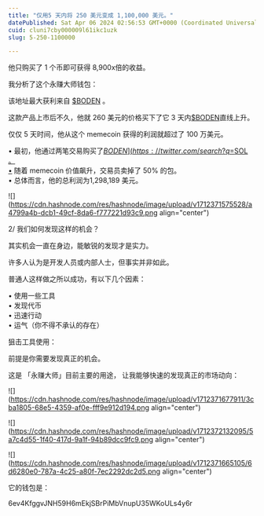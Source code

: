 ```yaml
---
title: "仅用5 天内将 250 美元变成 1,100,000 美元。"
datePublished: Sat Apr 06 2024 02:56:53 GMT+0000 (Coordinated Universal Time)
cuid: cluni7cby000009l61ikc1uzk
slug: 5-250-1100000

---
```


他只购买了 1 个币即可获得 8,900x倍的收益。  
  
我分析了这个永赚大师钱包：  
  
该地址最大获利来自 [$BODEN](https://twitter.com/search?q=%24BODEN&src=cashtag_click) 。  
  
这款产品上市后不久，他就 260 美元的价格买下了它 3 天内[$BODEN](https://twitter.com/search?q=%24BODEN&src=cashtag_click)直线上升。  
  
仅仅 5 天时间，他从这个 memecoin 获得的利润就超过了 100 万美元。  
  
• 最初，他通过两笔交易购买了[$BODEN](https://twitter.com/search?q=%24BODEN&src=cashtag_click) [，每笔交易](https://twitter.com/search?q=%24BODEN&src=cashtag_click) 1 个[$SOL](https://twitter.com/search?q=%24SOL&src=cashtag_click) [。](https://twitter.com/search?q=%24SOL&src=cashtag_click)  
[•](https://twitter.com/search?q=%24SOL&src=cashtag_click) 随着 memecoin 价值飙升，交易员卖掉了 50% 的包。  
• 总体而言，他的总利润为1,298,189 美元。  

![](https://cdn.hashnode.com/res/hashnode/image/upload/v1712371575528/a4799a4b-dcb1-49cf-8da6-f777221d93c9.png align="center")

2/ 我们如何发现这样的机会？  
  
其实机会一直在身边，能敏锐的发现才是实力。  
  
许多人认为是开发人员或内部人士，但事实并非如此。  
  
普通人这样做之所以成功，有以下几个因素：  
  
• 使用一些工具  
• 发现代币  
• 迅速行动  
• 运气（你不得不承认的存在）  
  
狙击工具使用：  
  
前提是你需要发现真正的机会。  
  
这是 「永赚大师」目前主要的用途， 让我能够快速的发现真正的市场动向：  

![](https://cdn.hashnode.com/res/hashnode/image/upload/v1712371677911/3cba1805-68e5-4359-af0e-fff9e912d194.png align="center")

![](https://cdn.hashnode.com/res/hashnode/image/upload/v1712372132095/5a7c4d55-1f40-417d-9a1f-94b89dcc9fc9.png align="center")

![](https://cdn.hashnode.com/res/hashnode/image/upload/v1712371665105/6d6280e0-787a-4c25-a80f-7ec2292dc2d5.png align="center")

它的钱包是：

6ev4KfggvJNH59H6mEkjSBrPiMbVnupU35WKoULs4y6r